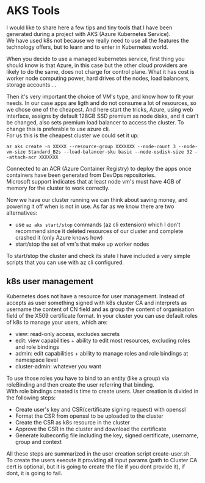 # AKS Tools

I would like to share here a few tips and tiny tools that I have been generated during a project with AKS (Azure Kubernetes Service).  
We have used k8s not because we really need to use all the features the technology offers, but to learn and to enter in Kubernetes world.  

When you decide to use a managed kubernetes service, first thing you should know is that Azure, in this case but the other cloud providers are likely to do the same,  does not charge for control plane. What it has cost is worker node computing power, hard drives of the nodes, load balancers, storage accounts ...  

Then it's very important the choice of VM's type, and know how to fit your needs. In our case apps are ligth and do not consume a lot of resources, so we chose one of the cheapest. And here start the tricks, Azure, using web interface, assigns by default 128GB SSD premium as node disks, and it can't be changed, also sets premium load balancer to access the cluster. To change this is preferable to use azure cli.  
For us this is the cheapest cluster we could set it up:  

`az aks create -n XXXXX --resource-group XXXXXXX --node-count 3 --node-vm-size Standard_B2s --load-balancer-sku basic --node-osdisk-size 32 --attach-acr XXXXXXX`  

Connected to an ACR (Azure Container Registry) to deploy the apps once containers have been generated from DevOps repositories.  
Microsoft support indicates that at least node vm's must have 4GB of memory for the cluster to work correctly.  

Now we have our cluster running we can think about saving money, and powering it off when is not in use. As far as we know there are two alternatives:

- use `az aks start/stop` commands (az cli extension) which I don't recommend since it deleted resources of our cluster and complete crashed it (only Azure knows how)
- start/stop the set of vm's that make up worker nodes  

To start/stop the cluster and check its state I have included a very simple scripts that you can use with az cli configured.  

## k8s user management
Kubernetes does not have a resource for user management. Instead of accepts as user something signed with k8s cluster CA and interprets as username the content of CN field and as group the content of organisation field of the X509 certificate format. 
In your cluster you can use default roles of k8s to manage your users, which are:  
- view: read-only access, excludes secrets
- edit: view capabilities + ability to edit most resources, excluding roles and role bindings
- admin: edit capabilities + ability to manage roles and role bindings at namespace level
- cluster-admin: whatever you want

To use those roles you have to bind to an entity (like a group) via roleBinding and then create the user referring that binding.  
With role bindings created is time to create users. User creation is divided in the following steps:  
- Create user's key and CSR(certificate signing request) with openssl
- Format the CSR from openssl to be uploaded to the cluster
- Create the CSR as k8s resource in the cluster
- Approve the CSR in the cluster and download the certificate
- Generate kubeconfig file including the key, signed certificate, username, group and context

All these steps are summarized in the user creation script create-user.sh.  
To create the users execute it providing all input params (path to Cluster CA cert is optional, but it is going to create the file if you dont provide it), if dont, it is going to fail. 

